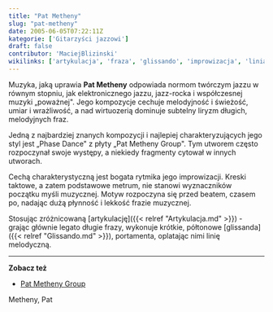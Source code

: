 ```yaml
---
title: "Pat Metheny"
slug: "pat-metheny"
date: 2005-06-05T07:22:11Z
kategorie: ['Gitarzyści jazzowi']
draft: false
contributor: 'MaciejBlizinski'
wikilinks: ['artykulacja', 'fraza', 'glissando', 'improwizacja', 'linia_melodyczna', 'p%C3%B3%C5%82ton', 'portamento']
---
```

Muzyka, jaką uprawia **Pat Metheny** odpowiada nor­mom twórczym jazzu w
równym stopniu, jak elektronicznego jazzu, jazz-rocka i współczesnej
muzyki „poważnej". Jego kompozycje cechuje melodyjność i świeżość, umiar
i wrażliwość, a nad wirtuozerią dominu­je subtelny liryzm długich,
melodyjnych fraz.

Jedną z najbardziej znanych kompozycji i najlepiej charakteryzujących
jego styl jest „Phase Dance" z płyty „Pat Metheny Group". Tym utworem
często rozpoczynał swoje występy, a niekiedy fragmenty cytował w innych
utworach.

Cechą charakterystyczną jest bogata rytmika jego
improwizacji<!-- link nie odnosił się do niczego: 'Pat Metheny' (PosixPath('Pat_Metheny.md')) links to 'improwizacja' (PosixPath('/no/path/exists')) and that does not exist -->. Kreski taktowe, a zatem
podstawowe metrum, nie stanowi wyznaczników początku myśli muzycznej.
Motyw rozpoczyna się przed beatem, czasem po, nadając dużą płynność i
lekkość frazie muzycznej.

Stosując zróżnicowaną [artykulację]({{< relref "Artykulacja.md" >}}) - grając
głównie legato długie frazy<!-- link nie odnosił się do niczego: 'Pat Metheny' (PosixPath('Pat_Metheny.md')) links to 'fraza' (PosixPath('/no/path/exists')) and that does not exist -->, wykonuje krótkie,
półtonowe<!-- link nie odnosił się do niczego: 'Pat Metheny' (PosixPath('Pat_Metheny.md')) links to 'półton' (PosixPath('/no/path/exists')) and that does not exist --> [glissanda]({{< relref "Glissando.md" >}}),
portamenta<!-- link nie odnosił się do niczego: 'Pat Metheny' (PosixPath('Pat_Metheny.md')) links to 'portamento' (PosixPath('/no/path/exists')) and that does not exist -->, oplatając nimi linię
melodyczną<!-- link nie odnosił się do niczego: 'Pat Metheny' (PosixPath('Pat_Metheny.md')) links to 'linia_melodyczna' (PosixPath('/no/path/exists')) and that does not exist -->.

-----

**Zobacz też**

  - [Pat Metheny Group](http://www.patmethenygroup.com)

Metheny, Pat<!-- link nie odnosił się do niczego: 'Pat Metheny' (PosixPath('Pat_Metheny.md')) links to 'kategoria:gitarzyści_jazzowi' (PosixPath('/no/path/exists')) and that does not exist -->
